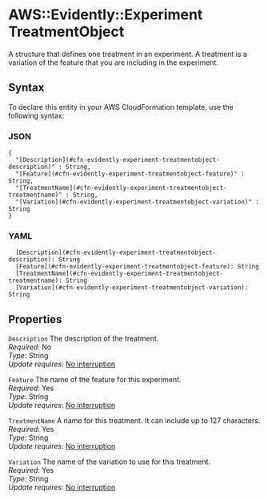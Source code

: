 # AWS::Evidently::Experiment TreatmentObject<a name="aws-properties-evidently-experiment-treatmentobject"></a>

A structure that defines one treatment in an experiment\. A treatment is a variation of the feature that you are including in the experiment\.

## Syntax<a name="aws-properties-evidently-experiment-treatmentobject-syntax"></a>

To declare this entity in your AWS CloudFormation template, use the following syntax:

### JSON<a name="aws-properties-evidently-experiment-treatmentobject-syntax.json"></a>

```
{
  "[Description](#cfn-evidently-experiment-treatmentobject-description)" : String,
  "[Feature](#cfn-evidently-experiment-treatmentobject-feature)" : String,
  "[TreatmentName](#cfn-evidently-experiment-treatmentobject-treatmentname)" : String,
  "[Variation](#cfn-evidently-experiment-treatmentobject-variation)" : String
}
```

### YAML<a name="aws-properties-evidently-experiment-treatmentobject-syntax.yaml"></a>

```
  [Description](#cfn-evidently-experiment-treatmentobject-description): String
  [Feature](#cfn-evidently-experiment-treatmentobject-feature): String
  [TreatmentName](#cfn-evidently-experiment-treatmentobject-treatmentname): String
  [Variation](#cfn-evidently-experiment-treatmentobject-variation): String
```

## Properties<a name="aws-properties-evidently-experiment-treatmentobject-properties"></a>

`Description`  <a name="cfn-evidently-experiment-treatmentobject-description"></a>
The description of the treatment\.  
*Required*: No  
*Type*: String  
*Update requires*: [No interruption](https://docs.aws.amazon.com/AWSCloudFormation/latest/UserGuide/using-cfn-updating-stacks-update-behaviors.html#update-no-interrupt)

`Feature`  <a name="cfn-evidently-experiment-treatmentobject-feature"></a>
The name of the feature for this experiment\.  
*Required*: Yes  
*Type*: String  
*Update requires*: [No interruption](https://docs.aws.amazon.com/AWSCloudFormation/latest/UserGuide/using-cfn-updating-stacks-update-behaviors.html#update-no-interrupt)

`TreatmentName`  <a name="cfn-evidently-experiment-treatmentobject-treatmentname"></a>
A name for this treatment\. It can include up to 127 characters\.  
*Required*: Yes  
*Type*: String  
*Update requires*: [No interruption](https://docs.aws.amazon.com/AWSCloudFormation/latest/UserGuide/using-cfn-updating-stacks-update-behaviors.html#update-no-interrupt)

`Variation`  <a name="cfn-evidently-experiment-treatmentobject-variation"></a>
The name of the variation to use for this treatment\.  
*Required*: Yes  
*Type*: String  
*Update requires*: [No interruption](https://docs.aws.amazon.com/AWSCloudFormation/latest/UserGuide/using-cfn-updating-stacks-update-behaviors.html#update-no-interrupt)